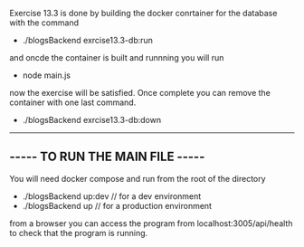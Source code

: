 Exercise 13.3 is done by building the docker conrtainer for the database with the command 

  - ./blogsBackend exrcise13.3-db:run

and oncde the container is built and runnning you will run 

  - node main.js

now the exercise will be satisfied.
Once complete you can remove the container with one last command.

  - ./blogsBackend exrcise13.3-db:down

--------------------------------
----- TO RUN THE MAIN FILE -----
--------------------------------

You will need docker compose and run from the root of the directory 

  - ./blogsBackend up:dev   // for a dev environment 
  - ./blogsBackend up       // for a production environment 

from a browser you can access the program from localhost:3005/api/health to check that the program is running.